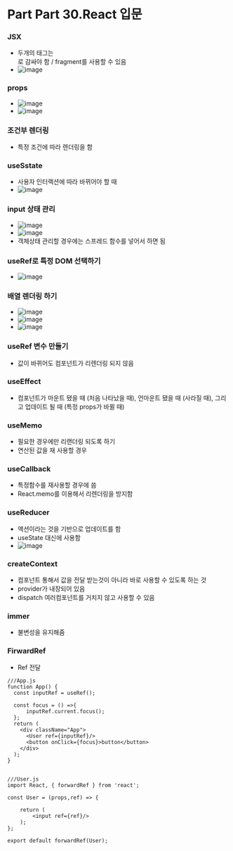 # Part Part 30.React 입문

### JSX
  - 두개의 태그는 <div></div>로 감싸야 함 / fragment를 사용할 수 있음
  - ![image](https://user-images.githubusercontent.com/80936709/127967794-4cc12b90-42c4-429f-b1a4-667cead3624d.png)

### props 
  - ![image](https://user-images.githubusercontent.com/80936709/127970442-f9c1c856-d380-4be6-8d7b-f4cc8f8a0faa.png)
  - ![image](https://user-images.githubusercontent.com/80936709/127971303-c94f6e09-50f1-49fa-b02b-6ef06314aedd.png)

### 조건부 렌더링
  - 특정 조건에 따라 렌더링을 함

### useSstate
  - 사용자 인터랙션에 따라 바뀌어야 할 때
  - ![image](https://user-images.githubusercontent.com/80936709/127973437-723c5d47-543c-4a41-bc9b-d0141bc8f613.png)

### input 상태 관리
  - ![image](https://user-images.githubusercontent.com/80936709/127974815-d20b45be-480f-462b-a469-11d7d98055eb.png)
  - ![image](https://user-images.githubusercontent.com/80936709/127977680-2eea83f5-b2c9-4450-80a4-29ec6e23181e.png)
  - 객체상태 관리할 경우에는 스프레드 함수를 넣어서 하면 됨

### useRef로 특정 DOM 선택하기
  - ![image](https://user-images.githubusercontent.com/80936709/127978601-fbc654fb-1abf-4efe-90d6-278ea6ad95e5.png)

### 배열 렌더링 하기
  - ![image](https://user-images.githubusercontent.com/80936709/127979504-da0f88be-9e73-4a68-9ee4-a3aa690cdc69.png)
  - ![image](https://user-images.githubusercontent.com/80936709/127980178-33ce734e-120c-4e6c-96b7-deab16487381.png)
  - ![image](https://user-images.githubusercontent.com/80936709/127980473-c78541a5-f4cb-4dca-8629-c29c9e8cc7dc.png)

### useRef 변수 만들기
  - 값이 바뀌어도 컴포넌트가 리렌더링 되지 않음

### useEffect
  - 컴포넌트가 마운트 됐을 때 (처음 나타났을 때), 언마운트 됐을 때 (사라질 때), 그리고 업데이트 될 때 (특정 props가 바뀔 때)

### useMemo
  - 필요한 경우에만 리랜더링 되도록 하기
  - 연산된 값을 재 사용할 경우

### useCallback
  - 특정함수를 재사용할 경우에 씀
  - React.memo를 이용해서 리렌더링을 방지함

### useReducer
  - 액션이라는 것을 기반으로 업데이트를 함
  - useState 대신에 사용함
  - ![image](https://user-images.githubusercontent.com/80936709/128003315-a4e3b842-2804-4586-bb69-adefa493145c.png)

### createContext
  - 컴포넌트 통해서 값을 전달 받는것이 아니라 바로 사용할 수 있도록 하는 것
  - provider가 내장되어 있음
  - dispatch 여러컴포넌트를 거치지 않고 사용할 수 있음

### immer
  - 불변성을 유지해줌

### FirwardRef
  - Ref 전달

```react.dom
///App.js
function App() {
  const inputRef = useRef();

  const focus = () =>{
      inputRef.current.focus();
  };
  return (
    <div className="App">
      <User ref={inputRef}/>
      <button onClick={focus}>button</button>
    </div>
  );
}


///User.js
import React, { forwardRef } from 'react';

const User = (props,ref) => {

    return (
        <input ref={ref}/>
    );
};

export default forwardRef(User);
```









